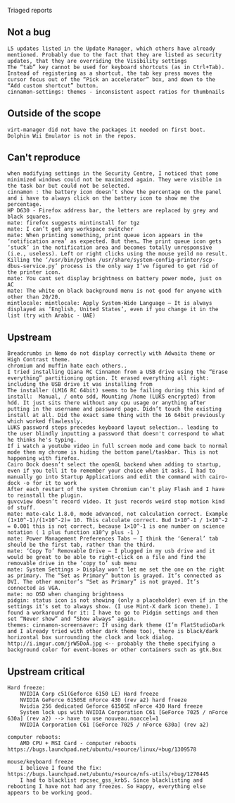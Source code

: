 Triaged reports

Not a bug 
---------
	L5 updates listed in the Update Manager, which others have already mentioned. Probably due to the fact that they are listed as security updates, that they are overriding the Visibility settings
	The “tab” key cannot be used for keyboard shortcuts (as in Ctrl+Tab). Instead of registering as a shortcut, the tab key press moves the cursor focus out of the “Pick an accelerator” box, and down to the “Add custom shortcut” button.
	cinnamon-settings: themes - inconsistent aspect ratios for thumbnails

Outside of the scope
--------------------
	virt-manager did not have the packages it needed on first boot.
	Dolphin Wii Emulator is not in the repos.

Can't reproduce
---------------
	when modifying settings in the Security Centre, I noticed that some minimized windows could not be maximized again. They were visible in the task bar but could not be selected.
	cinnamon : the battery icon doesn’t show the percentage on the panel and i have to always click on the battery icon to show me the percentage.
	HP D630 - Firefox address bar, the letters are replaced by grey and black squares.	
	mate: firefox suggests mintinstall for tgz
	mate: I can’t get any workspace switcher
	mate: When printing something, print queue icon appears in the ‘notification area’ as expected. But then… The print queue icon gets ‘stuck’ in the notification area and becomes totally unresponsive (i.e., useless). Left or right clicks using the mouse yeild no result. Killing the ‘/usr/bin/python /usr/share/system-config-printer/scp-dbus-service.py’ process is the only way I’ve figured to get rid of the printer icon.
	mate: You cant set display brightness on battery power mode, just on AC
	mate: The white on black background menu is not good for anyone with other than 20/20.
	mintlocale: mintlocale: Apply System-Wide Language – It is always displayed as ‘English, United States’, even if you change it in the list (try with Arabic - UAE)	

Upstream
--------
	Breadcrumbs in Nemo do not display correctly with Adwaita theme or High Contrast theme.
	chromium and muffin hate each others..
	I tried installing Qiana RC Cinnamon from a USB drive using the “Erase everything” partitioning option. It erased everything all right: including the USB drive it was installing from
	The installer (LM16 RC 64bit) seems to be failing during this kind of install:  Manual, / onto sdd, Mounting /home (LUKS encrypted) from hdd. It just sits there without any cpu usage or anything after putting in the username and password page. Didn’t touch the existing install at all. Did the exact same thing with the 16 64bit previously which worked flawlessly.
	LUKS password steps precedes keyboard layout selection.. leading to the user blindly inputting a password that doesn't correspond to what he thinks he's typing.
	If i watch a youtube video in full screen mode and come back to normal mode then my chrome is hiding the bottom panel/taskbar. This is not happening with firefox.
	Cairo Dock doesn’t select the openGL backend when adding to startup, even if you tell it to remember your choice when it asks. I had to manually go into Startup Applications and edit the command with cairo-dock -o for it to work
	After each restart of the system Chromium can’t play Flash and I have to reinstall the plugin.
	guvcview doesn’t record video. It just records weird stop motion kind of stuff.
	mate: mate-calc 1.8.0, mode advanced, not calculation correct. Example (1×10^-1)/(1×10^-2)= 10. This calculate correct. Bud 1×10^-1 / 1×10^-2 = 0.001 this is not correct, because 1×10^-1 is one number on science notation ( 1 plus function x10^y plus -1 )
	mate: Power Management Preferences Tabs – I think the ‘General’ tab should be the first tab, rather than the third.
	mate: ‘Copy To’ Removable Drive – I plugged in my usb drive and it would be great to be able to right-click on a file and find the removable drive in the ‘copy to’ sub menu
	mate: System Settings > Display won’t let me set the one on the right as primary. The “Set as Primary” button is grayed. It’s connected as DVI. The other monitor’s “Set as Primary” is not grayed. It’s connected as VGA.
	mate: no OSD when changing brightness
	pidgin: status icon is not showing (only a placeholder) even if in the settings it’s set to always show. (I use Mint-X dark icon theme). I found a workaround for it: I have to go to Pidgin settings and then set “Never show” and “Show always” again.		
	themes: cinnamon-screensaver: If using dark theme (I’m FlatStudioDark and I already tried with other dark theme too), there is black/dark horizontal box surrounding the clock and lock dialog. http://i.imgur.com/jrW5DoA.jpg <-- probably the theme specifying a background color for event-boxes or other containers such as gtk.Box
	
Upstream critical
-----------------	
	Hard freeze:
		NVIDIA Corp c51(Geforce 6150 LE) Hard freeze
		NVIDIA GeForce 6150SE nForce 430 (rev a2) hard freeze
		Nvidia 256 dedicated Geforce 6150SE nForce 430 Hard freeze
		System lock ups with NVIDIA Corporation C61 [GeForce 7025 / nForce 630a] (rev a2) --> have to use nouveau.noaccel=1
		NVIDIA Corporation C61 [GeForce 7025 / nForce 630a] (rev a2)
	
	computer reboots:
		AMD CPU + MSI Card - computer reboots https://bugs.launchpad.net/ubuntu/+source/linux/+bug/1309578

	mouse/keyboard freeze
		I believe I found the fix: https://bugs.launchpad.net/ubuntu/+source/nfs-utils/+bug/1270445
		I had to blacklist rpcsec_gss_krb5. Since blacklisting and rebooting I have not had any freezes. So Happy, everything else appears to be working good.
	